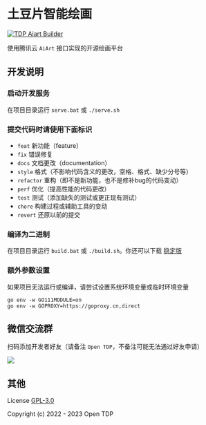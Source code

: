 # 土豆片智能绘画

[![TDP Aiart Builder](https://github.com/open-tdp/tdp-aiart/actions/workflows/release.yml/badge.svg)](https://github.com/open-tdp/tdp-aiart/actions/workflows/release.yml)

使用腾讯云 `AiArt` 接口实现的开源绘画平台

## 开发说明

### 启动开发服务

在项目目录运行  `serve.bat` 或 `./serve.sh`

### 提交代码时请使用下面标识

- `feat` 新功能（feature）
- `fix` 错误修复
- `docs` 文档更改（documentation）
- `style` 格式（不影响代码含义的更改，空格、格式、缺少分号等）
- `refactor` 重构（即不是新功能，也不是修补bug的代码变动）
- `perf` 优化（提高性能的代码更改）
- `test` 测试（添加缺失的测试或更正现有测试）
- `chore` 构建过程或辅助工具的变动
- `revert` 还原以前的提交

### 编译为二进制

在项目目录运行 `build.bat` 或 `./build.sh`。你还可以下载 [稳定版](https://aiart.opentdp.org/files)

### 额外参数设置

如果项目无法运行或编译，请尝试设置系统环境变量或临时环境变量

```shell
go env -w GO111MODULE=on
go env -w GOPROXY=https://goproxy.cn,direct
```

## 微信交流群

扫码添加开发者好友（请备注 `Open TDP`，不备注可能无法通过好友申请）

![](http://docs.opentdp.org/static/weixin-qr.jpg)

## 其他

License [GPL-3.0](https://www.gnu.org/licenses/gpl-3.0.txt)

Copyright (c) 2022 - 2023 Open TDP

